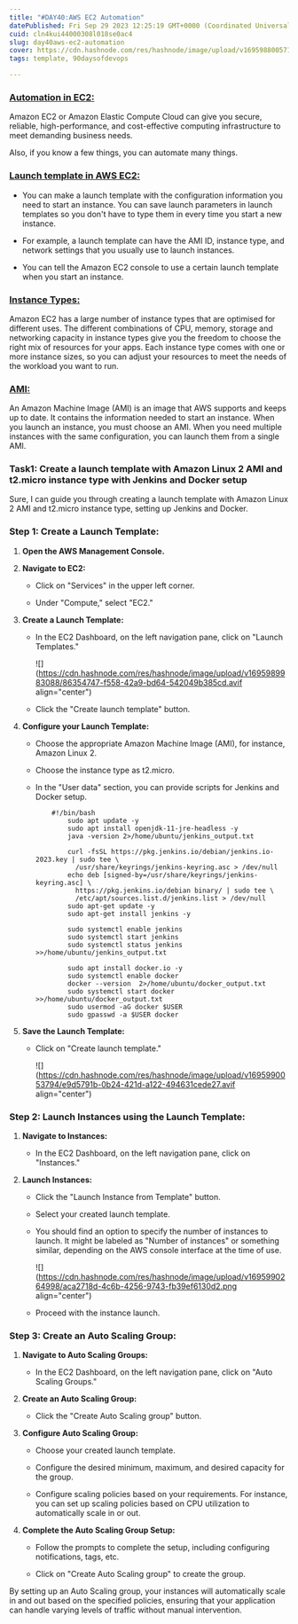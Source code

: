 ```yaml
---
title: "#DAY40:AWS EC2 Automation"
datePublished: Fri Sep 29 2023 12:25:19 GMT+0000 (Coordinated Universal Time)
cuid: cln4kui44000308l018se0ac4
slug: day40aws-ec2-automation
cover: https://cdn.hashnode.com/res/hashnode/image/upload/v1695988005718/9948501e-0dd0-43b0-a128-ba9299984317.jpeg
tags: template, 90daysofdevops

---
```


### [Automation in EC2:](https://github.com/karanidnani6/90DaysOfDevOps/blob/master/2023/day40/tasks.md#automation-in-ec2)

Amazon EC2 or Amazon Elastic Compute Cloud can give you secure, reliable, high-performance, and cost-effective computing infrastructure to meet demanding business needs.

Also, if you know a few things, you can automate many things.

### [Launch template in AWS EC2:](https://github.com/karanidnani6/90DaysOfDevOps/blob/master/2023/day40/tasks.md#launch-template-in-aws-ec2)

* You can make a launch template with the configuration information you need to start an instance. You can save launch parameters in launch templates so you don't have to type them in every time you start a new instance.
    
* For example, a launch template can have the AMI ID, instance type, and network settings that you usually use to launch instances.
    
* You can tell the Amazon EC2 console to use a certain launch template when you start an instance.
    

### [Instance Types:](https://github.com/karanidnani6/90DaysOfDevOps/blob/master/2023/day40/tasks.md#instance-types)

Amazon EC2 has a large number of instance types that are optimised for different uses. The different combinations of CPU, memory, storage and networking capacity in instance types give you the freedom to choose the right mix of resources for your apps. Each instance type comes with one or more instance sizes, so you can adjust your resources to meet the needs of the workload you want to run.

### [AMI:](https://github.com/karanidnani6/90DaysOfDevOps/blob/master/2023/day40/tasks.md#ami)

An Amazon Machine Image (AMI) is an image that AWS supports and keeps up to date. It contains the information needed to start an instance. When you launch an instance, you must choose an AMI. When you need multiple instances with the same configuration, you can launch them from a single AMI.

### Task1: Create a launch template with Amazon Linux 2 AMI and t2.micro instance type with Jenkins and Docker setup

Sure, I can guide you through creating a launch template with Amazon Linux 2 AMI and t2.micro instance type, setting up Jenkins and Docker.

### Step 1: Create a Launch Template:

1. **Open the AWS Management Console.**
    
2. **Navigate to EC2:**
    
    * Click on "Services" in the upper left corner.
        
    * Under "Compute," select "EC2."
        
3. **Create a Launch Template:**
    
    * In the EC2 Dashboard, on the left navigation pane, click on "Launch Templates."
        
        ![](https://cdn.hashnode.com/res/hashnode/image/upload/v1695989983088/86354747-f558-42a9-bd64-542049b385cd.avif align="center")
        
    * Click the "Create launch template" button.
        
4. **Configure your Launch Template:**
    
    * Choose the appropriate Amazon Machine Image (AMI), for instance, Amazon Linux 2.
        
    * Choose the instance type as t2.micro.
        
    * In the "User data" section, you can provide scripts for Jenkins and Docker setup.
        
        ```plaintext
            #!/bin/bash
                sudo apt update -y
                sudo apt install openjdk-11-jre-headless -y
                java -version 2>/home/ubuntu/jenkins_output.txt
        
                curl -fsSL https://pkg.jenkins.io/debian/jenkins.io-2023.key | sudo tee \
                  /usr/share/keyrings/jenkins-keyring.asc > /dev/null
                echo deb [signed-by=/usr/share/keyrings/jenkins-keyring.asc] \
                  https://pkg.jenkins.io/debian binary/ | sudo tee \
                  /etc/apt/sources.list.d/jenkins.list > /dev/null
                sudo apt-get update -y
                sudo apt-get install jenkins -y
        
                sudo systemctl enable jenkins
                sudo systemctl start jenkins
                sudo systemctl status jenkins >>/home/ubuntu/jenkins_output.txt
        
                sudo apt install docker.io -y
                sudo systemctl enable docker
                docker --version  2>/home/ubuntu/docker_output.txt
                sudo systemctl start docker >>/home/ubuntu/docker_output.txt
                sudo usermod -aG docker $USER
                sudo gpasswd -a $USER docker
        ```
        
5. **Save the Launch Template:**
    
    * Click on "Create launch template."
        
        ![](https://cdn.hashnode.com/res/hashnode/image/upload/v1695990053794/e9d5791b-0b24-421d-a122-494631cede27.avif align="center")
        

### Step 2: Launch Instances using the Launch Template:

1. **Navigate to Instances:**
    
    * In the EC2 Dashboard, on the left navigation pane, click on "Instances."
        
2. **Launch Instances:**
    
    * Click the "Launch Instance from Template" button.
        
    * Select your created launch template.
        
    * You should find an option to specify the number of instances to launch. It might be labeled as "Number of instances" or something similar, depending on the AWS console interface at the time of use.
        
        ![](https://cdn.hashnode.com/res/hashnode/image/upload/v1695990264998/aca2718d-4c6b-4256-9743-fb39ef6130d2.png align="center")
        
    * Proceed with the instance launch.
        

### Step 3: Create an Auto Scaling Group:

1. **Navigate to Auto Scaling Groups:**
    
    * In the EC2 Dashboard, on the left navigation pane, click on "Auto Scaling Groups."
        
2. **Create an Auto Scaling Group:**
    
    * Click the "Create Auto Scaling group" button.
        
3. **Configure Auto Scaling Group:**
    
    * Choose your created launch template.
        
    * Configure the desired minimum, maximum, and desired capacity for the group.
        
    * Configure scaling policies based on your requirements. For instance, you can set up scaling policies based on CPU utilization to automatically scale in or out.
        
4. **Complete the Auto Scaling Group Setup:**
    
    * Follow the prompts to complete the setup, including configuring notifications, tags, etc.
        
    * Click on "Create Auto Scaling group" to create the group.
        

By setting up an Auto Scaling group, your instances will automatically scale in and out based on the specified policies, ensuring that your application can handle varying levels of traffic without manual intervention.